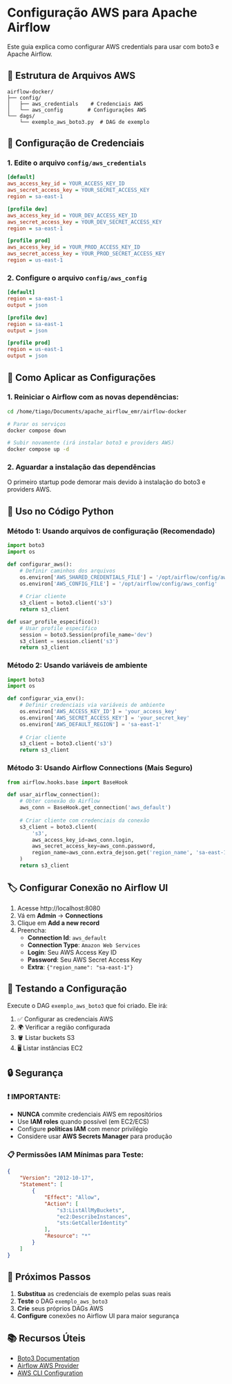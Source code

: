 # Configuração AWS para Apache Airflow

Este guia explica como configurar AWS credentials para usar com boto3 e Apache Airflow.

## 📁 Estrutura de Arquivos AWS

```
airflow-docker/
├── config/
│   ├── aws_credentials    # Credenciais AWS
│   └── aws_config        # Configurações AWS
└── dags/
    └── exemplo_aws_boto3.py  # DAG de exemplo
```

## 🔑 Configuração de Credenciais

### 1. Edite o arquivo `config/aws_credentials`

```ini
[default]
aws_access_key_id = YOUR_ACCESS_KEY_ID
aws_secret_access_key = YOUR_SECRET_ACCESS_KEY
region = sa-east-1

[profile dev]
aws_access_key_id = YOUR_DEV_ACCESS_KEY_ID
aws_secret_access_key = YOUR_DEV_SECRET_ACCESS_KEY
region = sa-east-1

[profile prod]
aws_access_key_id = YOUR_PROD_ACCESS_KEY_ID
aws_secret_access_key = YOUR_PROD_SECRET_ACCESS_KEY
region = us-east-1
```

### 2. Configure o arquivo `config/aws_config`

```ini
[default]
region = sa-east-1
output = json

[profile dev]
region = sa-east-1
output = json

[profile prod]
region = us-east-1
output = json
```

## 🔄 Como Aplicar as Configurações

### 1. Reiniciar o Airflow com as novas dependências:

```bash
cd /home/tiago/Documents/apache_airflow_emr/airflow-docker

# Parar os serviços
docker compose down

# Subir novamente (irá instalar boto3 e providers AWS)
docker compose up -d
```

### 2. Aguardar a instalação das dependências

O primeiro startup pode demorar mais devido à instalação do boto3 e providers AWS.

## 🔧 Uso no Código Python

### Método 1: Usando arquivos de configuração (Recomendado)

```python
import boto3
import os

def configurar_aws():
    # Definir caminhos dos arquivos
    os.environ['AWS_SHARED_CREDENTIALS_FILE'] = '/opt/airflow/config/aws_credentials'
    os.environ['AWS_CONFIG_FILE'] = '/opt/airflow/config/aws_config'
    
    # Criar cliente
    s3_client = boto3.client('s3')
    return s3_client

def usar_profile_especifico():
    # Usar profile específico
    session = boto3.Session(profile_name='dev')
    s3_client = session.client('s3')
    return s3_client
```

### Método 2: Usando variáveis de ambiente

```python
import boto3
import os

def configurar_via_env():
    # Definir credenciais via variáveis de ambiente
    os.environ['AWS_ACCESS_KEY_ID'] = 'your_access_key'
    os.environ['AWS_SECRET_ACCESS_KEY'] = 'your_secret_key'
    os.environ['AWS_DEFAULT_REGION'] = 'sa-east-1'
    
    # Criar cliente
    s3_client = boto3.client('s3')
    return s3_client
```

### Método 3: Usando Airflow Connections (Mais Seguro)

```python
from airflow.hooks.base import BaseHook

def usar_airflow_connection():
    # Obter conexão do Airflow
    aws_conn = BaseHook.get_connection('aws_default')
    
    # Criar cliente com credenciais da conexão
    s3_client = boto3.client(
        's3',
        aws_access_key_id=aws_conn.login,
        aws_secret_access_key=aws_conn.password,
        region_name=aws_conn.extra_dejson.get('region_name', 'sa-east-1')
    )
    return s3_client
```

## 🏷️ Configurar Conexão no Airflow UI

1. Acesse http://localhost:8080
2. Vá em **Admin** → **Connections**
3. Clique em **Add a new record**
4. Preencha:
   - **Connection Id**: `aws_default`
   - **Connection Type**: `Amazon Web Services`
   - **Login**: Seu AWS Access Key ID
   - **Password**: Seu AWS Secret Access Key
   - **Extra**: `{"region_name": "sa-east-1"}`

## 🧪 Testando a Configuração

Execute o DAG `exemplo_aws_boto3` que foi criado. Ele irá:

1. ✅ Configurar as credenciais AWS
2. 🌍 Verificar a região configurada
3. 🪣 Listar buckets S3
4. 🖥️ Listar instâncias EC2

## 🔒 Segurança

### ❗ IMPORTANTE:
- **NUNCA** commite credenciais AWS em repositórios
- Use **IAM roles** quando possível (em EC2/ECS)
- Configure **políticas IAM** com menor privilégio
- Considere usar **AWS Secrets Manager** para produção

### 📋 Permissões IAM Mínimas para Teste:

```json
{
    "Version": "2012-10-17",
    "Statement": [
        {
            "Effect": "Allow",
            "Action": [
                "s3:ListAllMyBuckets",
                "ec2:DescribeInstances",
                "sts:GetCallerIdentity"
            ],
            "Resource": "*"
        }
    ]
}
```

## 🚀 Próximos Passos

1. **Substitua** as credenciais de exemplo pelas suas reais
2. **Teste** o DAG `exemplo_aws_boto3`
3. **Crie** seus próprios DAGs AWS
4. **Configure** conexões no Airflow UI para maior segurança

## 📚 Recursos Úteis

- [Boto3 Documentation](https://boto3.amazonaws.com/v1/documentation/api/latest/index.html)
- [Airflow AWS Provider](https://airflow.apache.org/docs/apache-airflow-providers-amazon/stable/index.html)
- [AWS CLI Configuration](https://docs.aws.amazon.com/cli/latest/userguide/cli-configure-files.html)